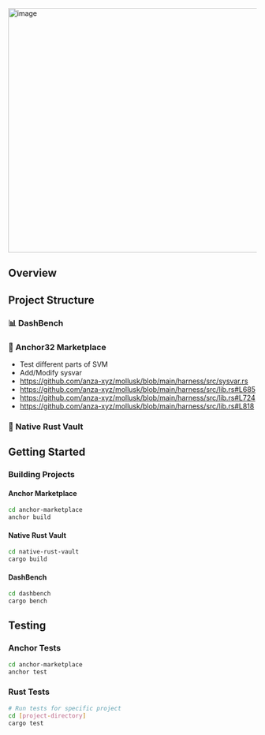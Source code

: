 <img width="980" height="496" alt="image" src="https://github.com/user-attachments/assets/84ee0f99-c8cb-425a-8b47-4379fc8879e0" />

## Overview



## Project Structure

### 📊 DashBench



### 🏪 Anchor32 Marketplace
- Test different parts of SVM
- Add/Modify sysvar
- https://github.com/anza-xyz/mollusk/blob/main/harness/src/sysvar.rs
- https://github.com/anza-xyz/mollusk/blob/main/harness/src/lib.rs#L685
- https://github.com/anza-xyz/mollusk/blob/main/harness/src/lib.rs#L724
- https://github.com/anza-xyz/mollusk/blob/main/harness/src/lib.rs#L818

### 🦀 Native Rust Vault






## Getting Started



### Building Projects

#### Anchor Marketplace
```bash
cd anchor-marketplace
anchor build
```

#### Native Rust Vault
```bash
cd native-rust-vault
cargo build
```

#### DashBench
```bash
cd dashbench
cargo bench
```

## Testing

### Anchor Tests
```bash
cd anchor-marketplace
anchor test
```

### Rust Tests
```bash
# Run tests for specific project
cd [project-directory]
cargo test
```




